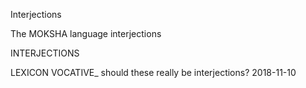 Interjections

The MOKSHA language interjections

INTERJECTIONS 






 LEXICON VOCATIVE_  should these really be interjections? 2018-11-10



